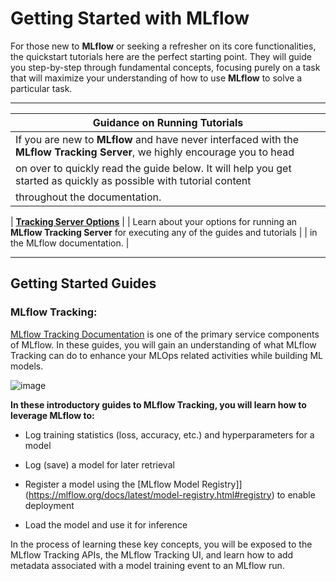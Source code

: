 # Getting Started with MLflow

For those new to **MLflow** or seeking a refresher on its core functionalities, the quickstart tutorials here are the perfect starting point. They will guide you step-by-step through fundamental concepts, focusing purely on a task that will maximize your understanding of how to use **MLflow** to solve a particular task.

---

| **Guidance on Running Tutorials**                                                                                         |
|----------------------------------------------------------------------------------------------------------------------------|
| If you are new to **MLflow** and have never interfaced with the **MLflow Tracking Server**, we highly encourage you to head |
| on over to quickly read the guide below. It will help you get started as quickly as possible with tutorial content          |
| throughout the documentation.                                                                                              |

| **[Tracking Server Options](https://mlflow.org/docs/latest/getting-started/running-notebooks/index.html)**                 |
| Learn about your options for running an **MLflow Tracking Server** for executing any of the guides and tutorials            |
| in the MLflow documentation.                                                                                               |

---

## Getting Started Guides

### MLflow Tracking:
[MLflow Tracking Documentation](https://mlflow.org/docs/latest/tracking.html#tracking) is one of the primary service components of MLflow. In these guides, you will gain an understanding of what MLflow Tracking can do to enhance your MLOps related activities while building ML models.

![image](https://github.com/user-attachments/assets/369a7389-d22a-48d6-ace8-111bb5fd9e5f)


**In these introductory guides to MLflow Tracking, you will learn how to leverage MLflow to:**

- Log training statistics (loss, accuracy, etc.) and hyperparameters for a model

- Log (save) a model for later retrieval

- Register a model using the [MLflow Model Registry]](https://mlflow.org/docs/latest/model-registry.html#registry) to enable deployment

- Load the model and use it for inference

In the process of learning these key concepts, you will be exposed to the MLflow Tracking APIs, the MLflow Tracking UI, and learn how to add metadata associated with a model training event to an MLflow run.
